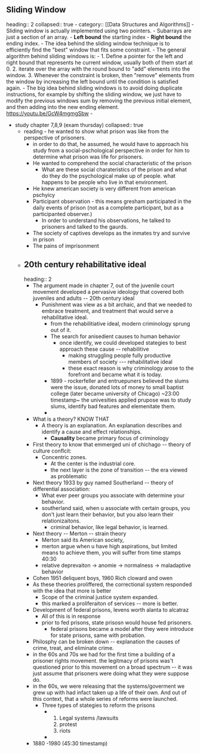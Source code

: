 ## Sliding Window
heading:: 2
collapsed:: true
	- category:: [[Data Structures and Algorithms]]
	- Sliding window is actually implemented using two pointers.
	- Subarrays are just a section of an array.
		- **Left bound** the starting index
		- **Right bound** the ending index.
	- The idea behind the sliding window technique is to efficiently find the "best" window that fits some constraint.
	- The general algorithm behind sliding windows is:
		- 1. Define a pointer for the left and right bound that represents he current window, usually both of them start at 0.
		  2. iterate over the array with the round bound to "add" elements into the window.
		  3. Whenever the constraint is broken, then "remove" elements from the window by increasing the left bound until the condition is satisfied again.
	- The big idea behind sliding windows is to avoid doing duplicate instructions, for example by shifting the sliding window, we just have to modify the previous windows sum by removing the previous initial element, and then adding into the new ending element. https://youtu.be/GcW4mgmgSbw
	-
- study chapter 7,8,9  (exam thursday)
  collapsed:: true
	- reading - he wanted to show what prison was like from the perspective of prisoners.
		- in order to do that, he assumed, he would have to approach his study from a social-pschological perspective in order for him to determine what prison was life for prisoners.
		- He wanted to comprehend the social characteristic of the prison
			- What are these social charateristics of the prison and what do they do the psychological make up of people. what happens to be people who live in that environment.
		- He knew american society is very different from american pschyicy
		- Participant observation - this means gresham participated in the daily events of prison (not as a complete participant, but as a participanted observer.)
			- In order to understand his observations, he talked to prisoners and talked to the gaurds.
		- The society of captives develops as the inmates try and survive in prison
		- The pains of imprisonment
	- ## 20th century rehabilitative ideal
	  heading:: 2
		- The argument made in chapter 7, out of the juvenile court movement developed a pervasive ideology that covered both juveniles and adults -- 20th century ideal
			- Punishment was view as a bit archaic, and that we needed to embrace treatment, and treatment that would serve a rehabilitative ideal.
				- from the rehabilitiative ideal, modern criminology sprung out of it.
				- The search for anisedient causes to human behavior
					- once identify, we could developed stategies to best approach these cause -- rehabilitive
						- making struggling people fully productive members of society --- rehabilitative ideal
						- these exact reason is why criminology arose to the forefront and became what it is today.
				- 1899 - rockerfeller and entruepuners believed the slums were the issue, donated lots of money to small baptist college (later became university of Chicago) ~23:00 timestamp~ the univesities applied prupose was to study slums, identify bad features and elemenitate them.
				-
		- What is a theory? KNOW THAT
			- A theory is an explanation. An explanation describes and identify a cause and effect relationships.
				- **Causality** became primary focus of criminology
		- First theory to know that emmerged uni of chichago -- theory of culture conflcit:
			- Concentric zones.
				- At the center is the industrial core.
				- the next layer is the zone of transition -- the era viewed as problematic
		- Next theory 1933 by guy named Southerland -- theory of differential association:
			- What ever peer groups you associate with determine your behavior.
			- southerland said, when u associate with certain groups, you don't just learn their behavior, but you also learn their relationizaitons.
				- criminal behavior, like legal behavior, is learned.
		- Next theory -- Merton -- strain theory
			- Merton said its American society,
			- merton argue when u have high aspirations, but limited means to achieve them, you will suffer from         time stamps 40:30
			- relative deprevaiton -> anomie -> normalness -> maladaptive behavior
		- Cohen 1951 deliquent boys, 1960 Rich cloward and owen
		- As these theories proliffered, the correctional system responded with the idea that more is better
			- Scope of the criminal justice system expanded.
			- this marked a proliferaiton of services -- more is better.
		- Development of federal prisons, levens worth alanta to alcatraz
			- All of this is in response
			- prior to fed prisons, state prisosn would house fed prisoners.
				- federal prisons became a model after they were introduce for state prisons, same with probation.
		- Philosphy can be broken down -- explanation  the causes of crime, treat, and eliminate crime.
		- in the 60s and 70s we had for the first time a building of a prisoner rights movement. the legitmacy of prisons was't questioned prior to this movement on a broad spectrum -- it was just assume that prisoners were doing what they were suppose do.
		- in the 60s, we were releasing that the systems/goverment we grew up with had infact taken up a life of their own. And out of this context, that a whole series of reforms were launched.
			- Three types of stategies to reform the prisons
				- 1. Legal systems /lawsuits
				  2. protest
				  3. riots
				-
		- 1880 -1980  (45:30 timestamp)